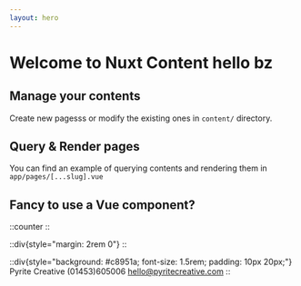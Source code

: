 ```yaml
---
layout: hero
---
```



# Welcome to Nuxt Content hello bz

## Manage your contents

Create new pagesss or modify the existing ones in `content/` directory.

## Query & Render pages

You can find an example of querying contents and rendering them in `app/pages/[...slug].vue`

## Fancy to use a Vue component?

::counter
::

::div{style="margin: 2rem 0"}
::

::div{style="background: #c8951a; font-size: 1.5rem; padding: 10px 20px;"}
Pyrite Creative (01453)605006 <hello@pyritecreative.com>
::

